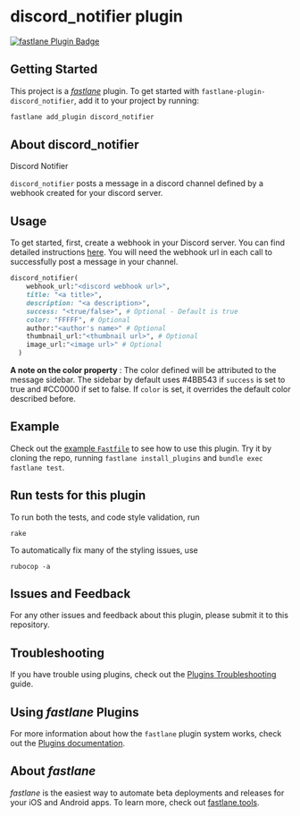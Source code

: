 # discord_notifier plugin

[![fastlane Plugin Badge](https://rawcdn.githack.com/fastlane/fastlane/master/fastlane/assets/plugin-badge.svg)](https://rubygems.org/gems/fastlane-plugin-discord_notifier)

## Getting Started

This project is a [_fastlane_](https://github.com/fastlane/fastlane) plugin. To get started with `fastlane-plugin-discord_notifier`, add it to your project by running:

```bash
fastlane add_plugin discord_notifier
```

## About discord_notifier

Discord Notifier

`discord_notifier` posts a message in a discord channel defined by a webhook created for your discord server.

## Usage

To get started, first, create a webhook in your Discord server. You can find detailed instructions [here](https://support.discordapp.com/hc/en-us/articles/228383668-Intro-to-Webhooks). You will need the webhook url in each call to successfully post a message in your channel.

```ruby
discord_notifier(
    webhook_url:"<discord webhook url>",
    title: "<a title>",
    description: "<a description>",
    success: "<true/false>", # Optional - Default is true
    color: "FFFFF", # Optional
    author:"<author's name>" # Optional
    thumbnail_url:"<thumbnail url>", # Optional
    image_url:"<image url>" # Optional 
  )
```
**A note on the color property** : The color defined will be attributed to the message sidebar. The sidebar by default uses #4BB543 if `success` is set to true and #CC0000 if set to false. If `color` is set, it overrides the default color described before.

## Example

Check out the [example `Fastfile`](fastlane/Fastfile) to see how to use this plugin. Try it by cloning the repo, running `fastlane install_plugins` and `bundle exec fastlane test`.

## Run tests for this plugin

To run both the tests, and code style validation, run

```
rake
```

To automatically fix many of the styling issues, use
```
rubocop -a
```

## Issues and Feedback

For any other issues and feedback about this plugin, please submit it to this repository.

## Troubleshooting

If you have trouble using plugins, check out the [Plugins Troubleshooting](https://docs.fastlane.tools/plugins/plugins-troubleshooting/) guide.

## Using _fastlane_ Plugins

For more information about how the `fastlane` plugin system works, check out the [Plugins documentation](https://docs.fastlane.tools/plugins/create-plugin/).

## About _fastlane_

_fastlane_ is the easiest way to automate beta deployments and releases for your iOS and Android apps. To learn more, check out [fastlane.tools](https://fastlane.tools).
